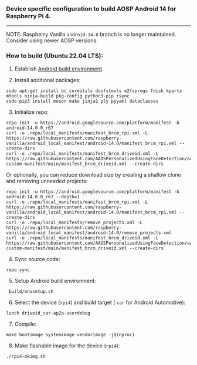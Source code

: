 ### Device specific configuration to build AOSP Android 14 for Raspberry Pi 4.

***

NOTE: Raspberry Vanilla `android-14.0` branch is no longer maintained. Consider using newer AOSP versions.

### How to build (Ubuntu 22.04 LTS):

1. Establish [Android build environment](https://source.android.com/docs/setup/start/requirements).

2. Install additional packages:

```
sudo apt-get install bc coreutils dosfstools e2fsprogs fdisk kpartx mtools ninja-build pkg-config python3-pip rsync
sudo pip3 install meson mako jinja2 ply pyyaml dataclasses
```

3. Initialize repo:

```
repo init -u https://android.googlesource.com/platform/manifest -b android-14.0.0_r67
curl -o .repo/local_manifests/manifest_brcm_rpi.xml -L https://raw.githubusercontent.com/raspberry-vanilla/android_local_manifest/android-14.0/manifest_brcm_rpi.xml --create-dirs
curl -o .repo/local_manifests/manifest_brcm_driveid.xml -L https://raw.githubusercontent.com/AAOSPersonalizedUsingFaceDetection/aaos-custom-manifest/main/manifest_brcm_driveid.xml --create-dirs
```

Or optionally, you can reduce download size by creating a shallow clone and removing unneeded projects:

```
repo init -u https://android.googlesource.com/platform/manifest -b android-14.0.0_r67 --depth=1
curl -o .repo/local_manifests/manifest_brcm_rpi.xml -L https://raw.githubusercontent.com/raspberry-vanilla/android_local_manifest/android-14.0/manifest_brcm_rpi.xml --create-dirs
curl -o .repo/local_manifests/remove_projects.xml -L https://raw.githubusercontent.com/raspberry-vanilla/android_local_manifest/android-14.0/remove_projects.xml
curl -o .repo/local_manifests/manifest_brcm_driveid.xml -L https://raw.githubusercontent.com/AAOSPersonalizedUsingFaceDetection/aaos-custom-manifest/main/manifest_brcm_driveid.xml --create-dirs
```

4. Sync source code:

```
repo sync
```

5. Setup Android build environment:

```
 build/envsetup.sh
```

6. Select the device (`rpi4`) and build target ( `car` for Android Automotive):


```
lunch driveid_car-ap2a-userdebug

```


7. Compile:

```
make bootimage systemimage vendorimage -j$(nproc)
```

8. Make flashable image for the device (`rpi4`):

```
./rpi4-mkimg.sh
```
